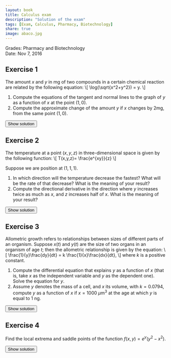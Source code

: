 ```yaml
---
layout: book
title: Calculus exam
description: "Solution of the exam"
tags: [Exam, Calculus, Pharmacy, Biotechnology]
share: true
image: abaco.jpg
---
```


Grades: Pharmacy and Biotechnology  
Date: Nov 7, 2016

## Exercise 1

The amount $x$ and $y$ in mg of two compounds in a certain chemical reaction are related by the following equation:
\\[
\log(\sqrt{x^2+y^2}) = y.
\\]

1. Compute the equations of the tangent and normal lines to the graph of $y$ as a function of $x$ at the point $(1,0)$.
2. Compute the approximate change of the amount $y$ if $x$ changes by 2mg, from the same point $(1,0)$.

<div><button class="solution">Show solution</button></div>
<div id="solution" style="display: none">
1. Tangent line: $y=x-1$.<br/>  
Normal line: $y=-x+1$.<br/>
2. $\Delta y\approx 2$ mg.
</div>

## Exercise 2
The temperature at a point $(x,y,z)$ in three-dimensional space is given by the following function:
\\[
T(x,y,z)= \frac{e^{xy}}{z}
\\]

Suppose we are position at $(1,1,1)$.

1. In which direction will the temperature decrease the fastest? What will be the rate of that decrease? What is the meaning of your result?
2. Compute the directional derivative in the direction where $y$ increases twice as much as $x$, and $z$ increases half of $x$. What is the meaning of your result?

<div><button class="solution">Show solution</button></div>
<div id="solution" style="display: none">
1. $-\nabla f(1,1,1)=(-e,-e,e)$. The rate of decrease is $\sqrt{3}e$.<br/>
2. Taking the vector $\mathbf{u}=(1,2,1/2)$, $f_{\mathbf{u}}'(1,1,1)=5e/\sqrt{21}$. This means that for each unit in the direction of the vector $(1,2,1/2)$ the function will increase $5e/\sqrt{21}$ units.
</div>

## Exercise 3
Allometric growth refers to relationships between sizes of different parts of an organism. Suppose $x(t)$ and $y(t)$ are the size of two organs in an organism of age $t$; then the allometric relationship is given by the equation:
\\[
\frac{1}{y}\frac{dy}{dt} = k \frac{1}{x}\frac{dx}{dt},
\\]
where $k$ is a positive constant.

1. Compute the differential equation that explains $y$ as a function of $x$ (that is, take $x$ as the independent variable and $y$ as the dependent one). Solve the equation for $y$.
2. Assume $y$ denotes the mass of a cell, and $x$ its volume, with $k=0.0794$, compute $y$ as a function of $x$ if $x=1000\ \mu$m$^3$ at the age at which $y$ is equal to 1 ng.

<div><button class="solution">Show solution</button></div>
<div id="solution" style="display: none">
1. Differential equation: $y'=k\dfrac{y}{x}$.<br/>
General solution: $y=cx^k$.<br/>
2. Particular solution: $y=0.5778 x^{0.0794}$.
</div>

## Exercise 4
Find the local extrema and saddle points of the function $f(x,y)=e^y(y^2-x^2)$.

<div><button class="solution">Show solution</button></div>
<div id="solution" style="display: none">
$f$ has a saddle point a $(0,0)$ and a local maximum at $(0,-2)$.
</div>
